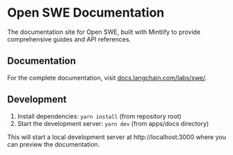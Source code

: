 # Open SWE Documentation

The documentation site for Open SWE, built with Mintlify to provide comprehensive guides and API references.

## Documentation

For the complete documentation, visit [docs.langchain.com/labs/swe/](https://docs.langchain.com/labs/swe/).

## Development

1. Install dependencies: `yarn install` (from repository root)
2. Start the development server: `yarn dev` (from apps/docs directory)

This will start a local development server at http://localhost:3000 where you can preview the documentation.

